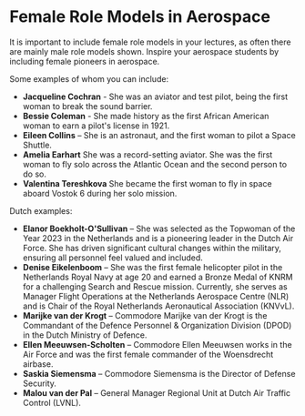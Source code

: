 # Female Role Models in Aerospace
It is important to include female role models in your lectures, as often there are mainly male role models shown. Inspire your aerospace students by including female pioneers in aerospace. 

Some examples of whom you can include:
* **Jacqueline Cochran** - She was an aviator and test pilot, being the first woman to break the sound barrier. 
* **Bessie Coleman** - She made history as the first African American woman to earn a pilot's license in 1921. 
* **Eileen Collins** – She is an astronaut, and the first woman to pilot a Space Shuttle. 
* **Amelia Earhart** She was a record-setting aviator. She was the first woman to fly solo across the Atlantic Ocean and the second person to do so. 
* **Valentina Tereshkova** She became the first woman to fly in space aboard Vostok 6 during her solo mission. 

Dutch examples:
* **Elanor Boekholt-O'Sullivan** – She was selected as the Topwoman of the Year 2023 in the Netherlands and is a pioneering leader in the Dutch Air Force. She has driven significant cultural changes within the military, ensuring all personnel feel valued and included. 
* **Denise Eikelenboom** – She was the first female helicopter pilot in the Netherlands Royal Navy at age 20 and earned a Bronze Medal of KNRM for a challenging Search and Rescue mission. Currently, she serves as Manager Flight Operations at the Netherlands Aerospace Centre (NLR) and is Chair of the Royal Netherlands Aeronautical Association (KNVvL). 
* **Marijke van der Krogt** – Commodore Marijke van der Krogt is the Commandant of the Defence Personnel & Organization Division (DPOD) in the Dutch Ministry of Defence. 
* **Ellen Meeuwsen-Scholten** – Commodore Ellen Meeuwsen works in the Air Force and was the first female commander of the Woensdrecht airbase.  
* **Saskia Siemensma** – Commodore Siemensma is the Director of Defense Security.  
* **Malou van der Pal** – General Manager Regional Unit at Dutch Air Traffic Control (LVNL).  